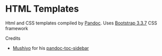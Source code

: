 # HTML Templates

Html and CSS templates compiled by [Pandoc](https://github.com/jgm/pandoc). Uses
[Bootstrap 3.3.7](https://getbootstrap.com/docs/3.3/) CSS framework

Credits

- [Mushiyo](https://github.com/Mushiyo) for his
  [pandoc-toc-sidebar](https://github.com/Mushiyo/pandoc-toc-sidebar)

